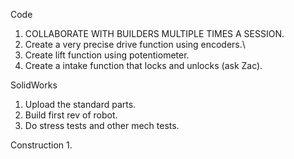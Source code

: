 Code

1. COLLABORATE WITH BUILDERS MULTIPLE TIMES A SESSION.
2. Create a very precise drive function using encoders.\
3. Create lift function using potentiometer.
4. Create a intake function that locks and unlocks (ask Zac).



SolidWorks
1. Upload the standard parts.
2. Build first rev of robot.
3. Do stress tests and other mech tests.


Construction
1.


